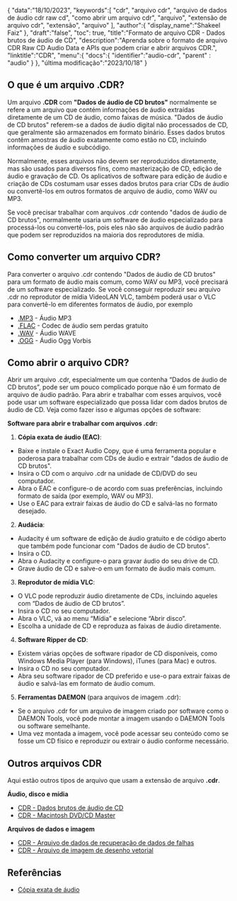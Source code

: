{
"data":"18/10/2023",
   "keywords":[
"cdr",
"arquivo cdr",
"arquivo de dados de áudio cdr raw cd",
"como abrir um arquivo cdr",
"arquivo",
"extensão de arquivo cdr",
"extensão",
"arquivo"
],
   "author":{
"display_name":"Shakeel Faiz"
},
"draft":"false",
"toc": true,
"title":"Formato de arquivo CDR - Dados brutos de áudio de CD",
   "description":"Aprenda sobre o formato de arquivo CDR Raw CD Audio Data e APIs que podem criar e abrir arquivos CDR.",
"linktitle":"CDR",
   "menu":{
      "docs":{
         "identifier":"audio-cdr",
"parent" : "audio"
}
},
"última modificação":"2023/10/18"
}

## O que é um arquivo .CDR?

Um arquivo **.CDR** com **"Dados de áudio de CD brutos"** normalmente se refere a um arquivo que contém informações de áudio extraídas diretamente de um CD de áudio, como faixas de música. "Dados de áudio de CD brutos" referem-se a dados de áudio digital não processados de CD, que geralmente são armazenados em formato binário. Esses dados brutos contêm amostras de áudio exatamente como estão no CD, incluindo informações de áudio e subcódigo.

Normalmente, esses arquivos não devem ser reproduzidos diretamente, mas são usados para diversos fins, como masterização de CD, edição de áudio e gravação de CD. Os aplicativos de software para edição de áudio e criação de CDs costumam usar esses dados brutos para criar CDs de áudio ou convertê-los em outros formatos de arquivo de áudio, como WAV ou MP3.

Se você precisar trabalhar com arquivos .cdr contendo "dados de áudio de CD brutos", normalmente usaria um software de áudio especializado para processá-los ou convertê-los, pois eles não são arquivos de áudio padrão que podem ser reproduzidos na maioria dos reprodutores de mídia.

## Como converter um arquivo CDR?

Para converter o arquivo .cdr contendo "Dados de áudio de CD brutos" para um formato de áudio mais comum, como WAV ou MP3, você precisará de um software especializado. Se você conseguir reproduzir seu arquivo .cdr no reprodutor de mídia VideoLAN VLC, também poderá usar o VLC para convertê-lo em diferentes formatos de áudio, por exemplo

- [.MP3](/pt/audio/mp3/) - Áudio MP3
- [.FLAC](/pt/audio/flac/) - Codec de áudio sem perdas gratuito
- [.WAV](/pt/audio/wav/) - Áudio WAVE
- [.OGG](/pt/audio/ogg/) - Áudio Ogg Vorbis

## Como abrir o arquivo CDR?

Abrir um arquivo .cdr, especialmente um que contenha “Dados de áudio de CD brutos”, pode ser um pouco complicado porque não é um formato de arquivo de áudio padrão. Para abrir e trabalhar com esses arquivos, você pode usar um software especializado que possa lidar com dados brutos de áudio de CD. Veja como fazer isso e algumas opções de software:

**Software para abrir e trabalhar com arquivos .cdr:**

1. **Cópia exata de áudio (EAC)**:
    





- Baixe e instale o Exact Audio Copy, que é uma ferramenta popular e poderosa para trabalhar com CDs de áudio e extrair "dados de áudio de CD brutos".
- Insira o CD com o arquivo .cdr na unidade de CD/DVD do seu computador.
- Abra o EAC e configure-o de acordo com suas preferências, incluindo formato de saída (por exemplo, WAV ou MP3).
- Use o EAC para extrair faixas de áudio do CD e salvá-las no formato desejado.
2. **Audácia**:
    





- Audacity é um software de edição de áudio gratuito e de código aberto que também pode funcionar com "Dados de áudio de CD brutos".
- Insira o CD.
- Abra o Audacity e configure-o para gravar áudio do seu drive de CD.
- Grave áudio de CD e salve-o em um formato de áudio mais comum.
3. **Reprodutor de mídia VLC**:
    





- O VLC pode reproduzir áudio diretamente de CDs, incluindo aqueles com “Dados de áudio de CD brutos”.
- Insira o CD no seu computador.
- Abra o VLC, vá ao menu “Mídia” e selecione “Abrir disco”.
- Escolha a unidade de CD e reproduza as faixas de áudio diretamente.
4. **Software Ripper de CD**:
    





- Existem várias opções de software ripador de CD disponíveis, como Windows Media Player (para Windows), iTunes (para Mac) e outros.
- Insira o CD no seu computador.
- Abra seu software ripador de CD preferido e use-o para extrair faixas de áudio e salvá-las em formato de áudio comum.
5. **Ferramentas DAEMON** (para arquivos de imagem .cdr):
    





- Se o arquivo .cdr for um arquivo de imagem criado por software como o DAEMON Tools, você pode montar a imagem usando o DAEMON Tools ou software semelhante.
- Uma vez montada a imagem, você pode acessar seu conteúdo como se fosse um CD físico e reproduzir ou extrair o áudio conforme necessário.

## Outros arquivos CDR

Aqui estão outros tipos de arquivo que usam a extensão de arquivo **.cdr**.

**Áudio, disco e mídia**
- [CDR - Dados brutos de áudio de CD](/pt/audio/cdr/)
- [CDR - Macintosh DVD/CD Master](/pt/disc-and-media/cdr/)

**Arquivos de dados e imagem**
- [CDR - Arquivo de dados de recuperação de dados de falhas](/pt/data/cdr-crash/)
- [CDR - Arquivo de imagem de desenho vetorial](/pt/image/cdr/)

## Referências
* [Cópia exata de áudio](https://en.wikipedia.org/wiki/Exact_Audio_Copy)


